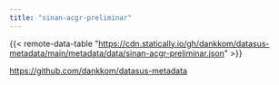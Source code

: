 ```yaml
---
title: "sinan-acgr-preliminar"
---
```


{{< remote-data-table "https://cdn.statically.io/gh/dankkom/datasus-metadata/main/metadata/data/sinan-acgr-preliminar.json" >}}

https://github.com/dankkom/datasus-metadata
